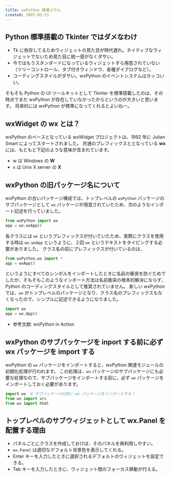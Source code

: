 ```yaml
---
title: wxPython 関連コラム
created: 2007-03-23
---
```


Python 標準搭載の Tkinter ではダメなわけ
----

- Tk に依存してるためウィジェットの見た目が時代遅れ。ネイティブなウィジェットでないため見た目に統一感がなくダサい。
- 今ではもうスタンダードになっているウィジェットすら用意されていない（ツリーコントロール、タブ付きウィンドウ、各種ダイアログなど）。
- コーディングスタイルがダサい。wxPython のイベントシステムはカッコいい。

そもそも Python の UI ツールキットとして Tkinter を標準搭載したのは、その時点でまだ wxPython が存在していなかったからというのが大きいと思います。
将来的には wxPython が標準になってくれるとよいねー。


wxWidget の wx とは？
----

wxPython のベースとなっている wxWidget プロジェクトは、1992 年に Julian Smart によってスタートされました。
共通のプレフィックスととなっている **wx** には、もともと下記のような意味が含まれています。

- w は Windows の **W**
- x は Unix X server の **X**


wxPython の旧パッケージ名について
----

wxPython の古いパッケージ構成では、トップレベルの `wxPython` パッケージのサブパッケージとして `wx` パッケージが用意されていたため、次のようなインポート記述を行っていました。

~~~ python
from wxPython import wx
app = wx.wxApp()
~~~

各クラスには `wx` というプレフィックスが付いていたため、実際にクラスを使用する時は `wx.wxApp` というように、２回 `wx` というテキストをタイピングする必要がありました。
クラス名の前にプレフィックスが付いているのは、

~~~ python
from wxPython.wx import *
app = wxApp()
~~~

というようにすべてのシンボルをインポートしたときに名前の衝突を防ぐためでしたが、そもそもこのようなインポート方法は名前衝突の根本的解決にならず、Python のコーディングスタイルとして推奨されていません。
新しい wxPython では、`wx` がトップレベルのパッケージとなり、クラス名のプレフィックスもなくなったので、シンプルに記述できるようになりました。

~~~ python
import wx
app = wx.App()
~~~

- 参考文献: wxPython in Action


wxPython のサブパッケージを inport する前に必ず wx パッケージを import する
----

wxPython の `wx` パッケージをインポートすると、wxPython 関連モジュールの初期化処理が行われます。
この処理は、`wx` パッケージのサブパッケージにも必要な処理なので、サブパッケージをインポートする前に、必ず `wx` パッケージをインポートしておく必要があります。

~~~ python
import wx  # サブパッケージの前に wx パッケージをインポートする！
from wx import xrc
from wx import html
~~~


トップレベルのサブウィジェットとして wx.Panel を配置する理由
---

- パネルごとにクラスを作成しておけば、そのパネルを再利用しやすい。
- `wx.Panel` は適切なデフォルト背景色を表示してくれる。
- Enter キーを入力したときに選択されるデフォルトのウィジェットを設定できる。
- Tab キーを入力したときに、ウィジェット間のフォーカス移動が行える。

